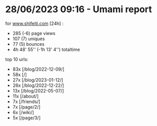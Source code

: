 # 28/06/2023 09:16 - Umami report
for www.shifeiti.com [24h] :

 - 285 (-6) page views
 - 107 (7) uniques
 - 77 (5) bounces
 - 4h 48' 55'' (-1h 13' 4'') totaltime


top 10 urls:
 - 83x [/blog/2022-12-09/]
 - 58x [/]
 - 27x [/blog/2023-01-12/]
 - 26x [/blog/2022-12-22/]
 - 13x [/blog/2022-05-07/]
 - 11x [/about/]
 - 7x [/friends/]
 - 7x [/page/2/]
 - 6x [/wiki/]
 - 5x [/page/3/]


